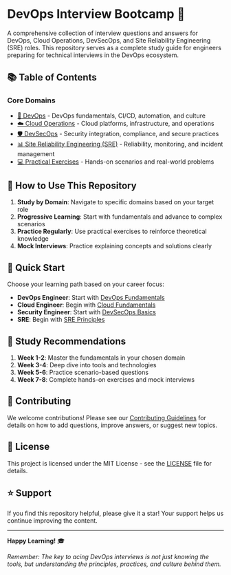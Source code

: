 # DevOps Interview Bootcamp 🚀

A comprehensive collection of interview questions and answers for DevOps, Cloud Operations, DevSecOps, and Site Reliability Engineering (SRE) roles. This repository serves as a complete study guide for engineers preparing for technical interviews in the DevOps ecosystem.

## 📚 Table of Contents

### Core Domains
- [🔧 DevOps](./devops/) - DevOps fundamentals, CI/CD, automation, and culture
- [☁️ Cloud Operations](./cloud-ops/) - Cloud platforms, infrastructure, and operations
- [🛡️ DevSecOps](./devsecops/) - Security integration, compliance, and secure practices
- [📊 Site Reliability Engineering (SRE)](./sre/) - Reliability, monitoring, and incident management
- [💻 Practical Exercises](./practical-exercises/) - Hands-on scenarios and real-world problems

## 🎯 How to Use This Repository

1. **Study by Domain**: Navigate to specific domains based on your target role
2. **Progressive Learning**: Start with fundamentals and advance to complex scenarios
3. **Practice Regularly**: Use practical exercises to reinforce theoretical knowledge
4. **Mock Interviews**: Practice explaining concepts and solutions clearly

## 🚀 Quick Start

Choose your learning path based on your career focus:

- **DevOps Engineer**: Start with [DevOps Fundamentals](./devops/fundamentals.md)
- **Cloud Engineer**: Begin with [Cloud Fundamentals](./cloud-ops/fundamentals.md)
- **Security Engineer**: Start with [DevSecOps Basics](./devsecops/fundamentals.md)
- **SRE**: Begin with [SRE Principles](./sre/fundamentals.md)

## 📖 Study Recommendations

1. **Week 1-2**: Master the fundamentals in your chosen domain
2. **Week 3-4**: Deep dive into tools and technologies
3. **Week 5-6**: Practice scenario-based questions
4. **Week 7-8**: Complete hands-on exercises and mock interviews

## 🤝 Contributing

We welcome contributions! Please see our [Contributing Guidelines](./CONTRIBUTING.md) for details on how to add questions, improve answers, or suggest new topics.

## 📝 License

This project is licensed under the MIT License - see the [LICENSE](LICENSE) file for details.

## ⭐ Support

If you find this repository helpful, please give it a star! Your support helps us continue improving the content.

---

**Happy Learning!** 🎓

*Remember: The key to acing DevOps interviews is not just knowing the tools, but understanding the principles, practices, and culture behind them.*
